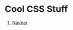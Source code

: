 # Cool CSS Stuff

1. [Navbar](https://raw.githubusercontent.com/SaminYaser-work/cool-css-stuff/main/stuff/nav-bar/nav-%20bar.html)


